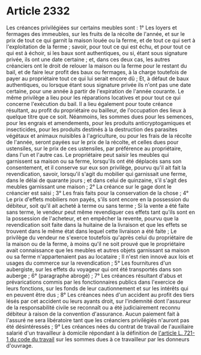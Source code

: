 # Article 2332

Les créances privilégiées sur certains meubles sont : 1° Les loyers et fermages des immeubles, sur les fruits de la récolte de l'année, et sur le prix de tout ce qui garnit la maison louée ou la ferme, et de tout ce qui sert à l'exploitation de la ferme ; savoir, pour tout ce qui est échu, et pour tout ce qui est à échoir, si les baux sont authentiques, ou si, étant sous signature privée, ils ont une date certaine ; et, dans ces deux cas, les autres créanciers ont le droit de relouer la maison ou la ferme pour le restant du bail, et de faire leur profit des baux ou fermages, à la charge toutefois de payer au propriétaire tout ce qui lui serait encore dû ; Et, à défaut de baux authentiques, ou lorsque étant sous signature privée ils n'ont pas une date certaine, pour une année à partir de l'expiration de l'année courante. Le même privilège a lieu pour les réparations locatives et pour tout ce qui concerne l'exécution du bail. Il a lieu également pour toute créance résultant, au profit du propriétaire ou bailleur, de l'occupation des lieux à quelque titre que ce soit. Néanmoins, les sommes dues pour les semences, pour les engrais et amendements, pour les produits anticryptogamiques et insecticides, pour les produits destinés à la destruction des parasites végétaux et animaux nuisibles à l'agriculture, ou pour les frais de la récolte de l'année, seront payées sur le prix de la récolte, et celles dues pour ustensiles, sur le prix de ces ustensiles, par préférence au propriétaire, dans l'un et l'autre cas. Le propriétaire peut saisir les meubles qui garnissent sa maison ou sa ferme, lorsqu'ils ont été déplacés sans son consentement, et il conserve sur eux son privilège, pourvu qu'il ait fait la revendication, savoir, lorsqu'il s'agit du mobilier qui garnissait une ferme, dans le délai de quarante jours ; et dans celui de quinzaine, s'il s'agit des meubles garnissant une maison ; 2° La créance sur le gage dont le créancier est saisi ; 3° Les frais faits pour la conservation de la chose ; 4° Le prix d'effets mobiliers non payés, s'ils sont encore en la possession du débiteur, soit qu'il ait acheté à terme ou sans terme ; Si la vente a été faite sans terme, le vendeur peut même revendiquer ces effets tant qu'ils sont en la possession de l'acheteur, et en empêcher la revente, pourvu que la revendication soit faite dans la huitaine de la livraison et que les effets se trouvent dans le même état dans lequel cette livraison a été faite ; Le privilège du vendeur ne s'exerce toutefois qu'après celui du propriétaire de la maison ou de la ferme, à moins qu'il ne soit prouvé que le propriétaire avait connaissance que les meubles et autres objets garnissant sa maison ou sa ferme n'appartenaient pas au locataire ; Il n'est rien innové aux lois et usages du commerce sur la revendication ; 5° Les fournitures d'un aubergiste, sur les effets du voyageur qui ont été transportés dans son auberge ; 6° (paragraphe abrogé) ; 7° Les créances résultant d'abus et prévarications commis par les fonctionnaires publics dans l'exercice de leurs fonctions, sur les fonds de leur cautionnement et sur les intérêts qui en peuvent être dus ; 8° Les créances nées d'un accident au profit des tiers lésés par cet accident ou leurs ayants droit, sur l'indemnité dont l'assureur de la responsabilité civile se reconnaît ou a été judiciairement reconnu débiteur à raison de la convention d'assurance. Aucun paiement fait à l'assuré ne sera libératoire tant que les créanciers privilégiés n'auront pas été désintéressés ; 9° Les créances nées du contrat de travail de l'auxiliaire salarié d'un travailleur à domicile répondant à la définition de <a href='/code-du-travail/partie-legislative-ancienne/livre-vii-dispositions-particulieres-a-certaines-professions/titre-ii-industries-de-transformation/chapitre-ier-travailleurs-a-domicile/section-1-dispositions-generales/l721-1.md' title='Code du travail - art. L721-1 (Ab)'>l'article L. 721-1 du code du travail</a> sur les sommes dues à ce travailleur par les donneurs d'ouvrage.